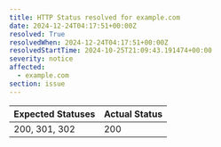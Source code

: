 ```yaml
---
title: HTTP Status resolved for example.com
date: 2024-12-24T04:17:51+00:00Z
resolved: True
resolvedWhen: 2024-12-24T04:17:51+00:00Z
resolvedStartTime: 2024-10-25T21:09:43.191474+00:00
severity: notice
affected:
  - example.com
section: issue
---
```


| Expected Statuses | Actual Status  |
|-------------------|----------------|
| 200, 301, 302 | 200 |
